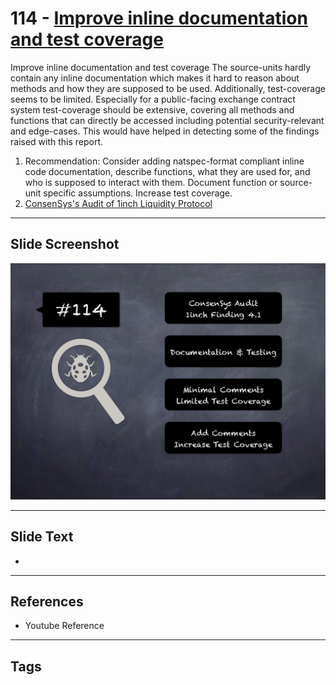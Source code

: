 
# 114 - [Improve inline documentation and test coverage](./Improve%20inline%20documentation%20and%20test%20coverage.md)

Improve inline documentation and test coverage The source-units hardly contain any inline documentation which makes it hard to reason about methods and how they are supposed to be used. Additionally, test-coverage seems to be limited. Especially for a public-facing exchange contract system test-coverage should be extensive, covering all methods and functions that can directly be accessed including potential security-relevant and edge-cases. This would have helped in detecting some of the findings raised with this report.


1. Recommendation: Consider adding natspec-format compliant inline code documentation, describe functions, what they are used for, and who is supposed to interact with them. Document function or source-unit specific assumptions. Increase test coverage.
2. [ConsenSys's Audit of 1inch Liquidity Protocol](https://consensys.net/diligence/audits/2020/12/1inch-liquidity-protocol/#improve-inline-documentation-and-test-coverage)


___
## Slide Screenshot
![114.png](../../images/8.%20Audit%20Findings%20201/114.png)
___
## Slide Text
- 
___
## References
- Youtube Reference
___
## Tags
